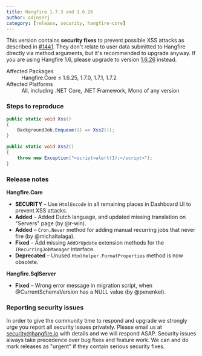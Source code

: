 ```yaml
---
title: Hangfire 1.7.3 and 1.6.26
author: odinserj
category: [release, security, hangfire-core]
---
```


This version contains **security fixes** to prevent possible XSS attacks as described in [#1441](https://github.com/HangfireIO/Hangfire/issues/1441). They don't relate to user data submitted to Hangfire directly via method arguments, but it's recommended to upgrade anyway. If you are using Hangfire 1.6, please upgrade to version [1.6.26](https://github.com/HangfireIO/Hangfire/releases/tag/v1.6.26) instead.

<dl>
<dt>Affected Packages</dt><dd>Hangfire.Core &le; 1.6.25, 1.7.0, 1.7.1, 1.7.2</dd>
<dt>Affected Platforms</dt><dd>All, including .NET Core, .NET Framework, Mono of any version</dd>
</dl>

### Steps to reproduce

```csharp
public static void Xss()
{
    BackgroundJob.Enqueue(() => Xss2());
}

public static void Xss2()
{
    throw new Exception("<script>alert(1);</script>");
}
```

### Release notes

**Hangfire.Core**

* **SECURITY** – Use `HtmlEncode` in all remaining places in Dashboard UI to prevent XSS attacks.
* **Added** – Added Dutch language, and updated missing translation on "Servers" page (by @r-win).
* **Added** – `Cron.Never` method for adding manual recurring jobs that never fire (by @michaltalaga).
* **Fixed** – Add missing `AddOrUpdate` extension methods for the `IRecurringJobManager` interface.
* **Deprecated** – Unused `HtmlHelper.FormatProperties` method is now obsolete.

**Hangfire.SqlServer**

* **Fixed** – Wrong error message in migration script, when @CurrentSchemaVersion has a NULL value (by @penenkel).

### Reporting security issues 

In order to give the community time to respond and upgrade we strongly urge you report all security issues privately. Please email us at [security@hangfire.io](security@hangfire.io) with details and we will respond ASAP. Security issues always take precedence over bug fixes and feature work. We can and do mark releases as "urgent" if they contain serious security fixes. 
